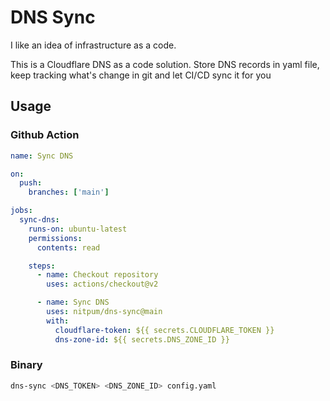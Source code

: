 # DNS Sync

I like an idea of infrastructure as a code.

This is a Cloudflare DNS as a code solution. Store DNS records in yaml file, keep tracking what's change in git and let CI/CD sync it for you

## Usage

### Github Action

```yaml
name: Sync DNS

on:
  push:
    branches: ['main']

jobs:
  sync-dns:
    runs-on: ubuntu-latest
    permissions:
      contents: read

    steps:
      - name: Checkout repository
        uses: actions/checkout@v2

      - name: Sync DNS
        uses: nitpum/dns-sync@main
        with:
          cloudflare-token: ${{ secrets.CLOUDFLARE_TOKEN }}
          dns-zone-id: ${{ secrets.DNS_ZONE_ID }}
```

### Binary

```bash
dns-sync <DNS_TOKEN> <DNS_ZONE_ID> config.yaml
```
